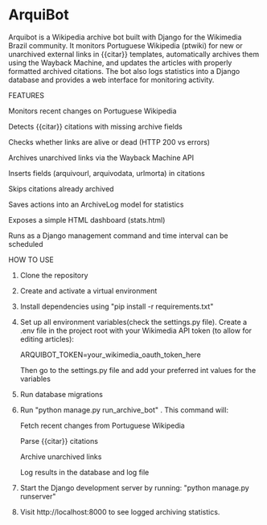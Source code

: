 # ArquiBot

Arquibot is a Wikipedia archive bot built with Django for the Wikimedia Brazil community.
It monitors Portuguese Wikipedia (ptwiki) for new or unarchived external links in {{citar}} templates, automatically archives them using the Wayback Machine, and updates the articles with properly formatted archived citations. The bot also logs statistics into a Django database and provides a web interface for monitoring activity.

FEATURES

Monitors recent changes on Portuguese Wikipedia

Detects {{citar}} citations with missing archive fields

Checks whether links are alive or dead (HTTP 200 vs errors)

Archives unarchived links via the Wayback Machine API

Inserts fields (arquivourl, arquivodata, urlmorta) in citations

Skips citations already archived

Saves actions into an ArchiveLog model for statistics

Exposes a simple HTML dashboard (stats.html)

Runs as a Django management command and time interval can be scheduled

HOW TO USE

1. Clone the repository

2. Create and activate a virtual environment

3. Install dependencies using "pip install -r requirements.txt"

4. Set up all environment variables(check the settings.py file). Create a .env file in the project root with your Wikimedia API token (to allow for editing articles):

    ARQUIBOT_TOKEN=your_wikimedia_oauth_token_here

    Then go to the settings.py file and add your preferred int values for the variables

5. Run database migrations

6. Run "python manage.py run_archive_bot" . This command will:

   Fetch recent changes from Portuguese Wikipedia

   Parse {{citar}} citations

   Archive unarchived links

   Log results in the database and log file

7. Start the Django development server by running: "python manage.py runserver"

8. Visit http://localhost:8000 to see logged archiving statistics.
